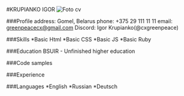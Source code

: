 #KRUPIANKO IGOR
![Foto cv](C:\Users\N\Documents\foto_cv.jpg)

###Profile
address: Gomel, Belarus
phone: +375 29 111 11 11
email: greenpeacecx@gmail.com
Discord: Igor Krupianko(@cxgreenpeace)

###Skills
*Basic Html
*Basic CSS
*Basic JS
*Basic Ruby

###Education
BSUIR - Unfinished higher education

###Code samples

###Experience

###Languages
*English
*Russian
*Deutsch